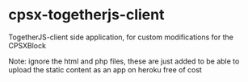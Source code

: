 # cpsx-togetherjs-client
TogetherJS-client side application, for custom modifications for the CPSXBlock


Note: ignore the html and php files, these are just added to be able to upload the static content as an app on heroku free of cost